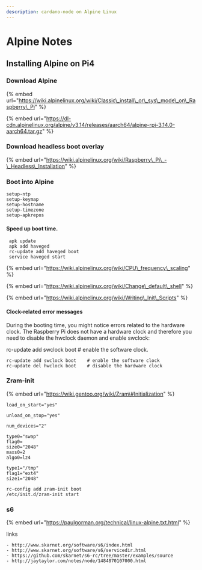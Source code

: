 ```yaml
---
description: cardano-node on Alpine Linux
---
```


# Alpine Notes

## Installing Alpine on Pi4

### Download Alpine

{% embed url="https://wiki.alpinelinux.org/wiki/Classic\_install\_or\_sys\_mode\_on\_Raspberry\_Pi" %}

{% embed url="https://dl-cdn.alpinelinux.org/alpine/v3.14/releases/aarch64/alpine-rpi-3.14.0-aarch64.tar.gz" %}

### Download headless boot overlay

{% embed url="https://wiki.alpinelinux.org/wiki/Raspberry\_Pi\_-\_Headless\_Installation" %}

### Boot into Alpine

```text
setup-ntp
setup-keymap
setup-hostname
setup-timezone
setup-apkrepos
```

#### Speed up boot time.

```text
 apk update 
 apk add haveged
 rc-update add haveged boot
 service haveged start
```

{% embed url="https://wiki.alpinelinux.org/wiki/CPU\_frequency\_scaling" %}

{% embed url="https://wiki.alpinelinux.org/wiki/Change\_default\_shell" %}

{% embed url="https://wiki.alpinelinux.org/wiki/Writing\_Init\_Scripts" %}

#### Clock-related error messages

During the booting time, you might notice errors related to the hardware clock. The Raspberry Pi does not have a hardware clock and therefore you need to disable the hwclock daemon and enable swclock:

rc-update add swclock boot \# enable the software clock.

```text
rc-update add swclock boot    # enable the software clock
rc-update del hwclock boot    # disable the hardware clock
```

### Zram-init

{% embed url="https://wiki.gentoo.org/wiki/Zram\#Initialization" %}

```text
load_on_start="yes"

unload_on_stop="yes"
 
num_devices="2"

type0="swap"
flag0=
size0="2048"
maxs0=2
algo0=lz4

type1="/tmp"
flag1="ext4"
size1="2048"
```

```text
rc-config add zram-init boot
/etc/init.d/zram-init start
```

### s6

{% embed url="https://paulgorman.org/technical/linux-alpine.txt.html" %}

links

```text
- http://www.skarnet.org/software/s6/index.html
- http://www.skarnet.org/software/s6/servicedir.html
- https://github.com/skarnet/s6-rc/tree/master/examples/source
- http://jaytaylor.com/notes/node/1484870107000.html
```

